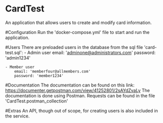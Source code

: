 # CardTest
An application that allows users to create and modify card information.


#Configuration
Run the 'docker-compose.yml' file to start and run the application.

#Users
There are preloaded users in the database from the sql file 'card-test.sql':
	- Admin user
		email: 'adminone@administrators.com'
		password: 'admin1234'

	- Member user
		email: 'memberfour@allmembers.com'
		password: 'member1234'

#Documentation
The documentation can be found on this link: https://documenter.getpostman.com/view/41252801/2sAYdZvaLy
The documentation is done using Postman.
Requests can be found in the file 'CardTest.postman_collection'


#Extras
An API, though out of scope, for creating users is also included in the service.
